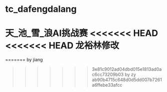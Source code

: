 ﻿# tc_dafengdalang
天_池_雪_浪AI挑战赛
<<<<<<< HEAD
<<<<<<< HEAD
龙裕林修改
=======

=======
by jiang
>>>>>>> 3e81c9012ad04dbd015e1813ad0ac6cc73209b03
by zy
>>>>>>> ab90b4715c648d0d5dd007b7261a6ffebe33afcc
